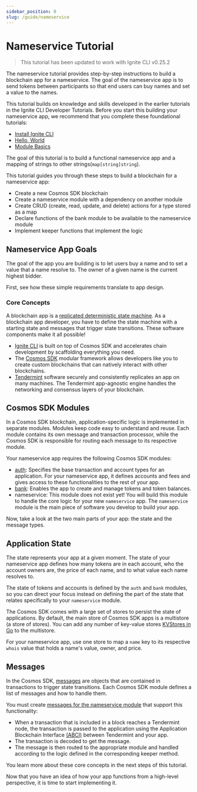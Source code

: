 ```yaml
---
sidebar_position: 0
slug: /guide/nameservice
---
```


# Nameservice Tutorial

> This tutorial has been updated to work with Ignite CLI v0.25.2

The nameservice tutorial provides step-by-step instructions to build a
blockchain app for a nameservice. The goal of the nameservice app is to send
tokens between participants so that end users can buy names and set a value to
the names.

This tutorial builds on knowledge and skills developed in the earlier tutorials
in the Ignite CLI Developer Tutorials. Before you start this building your
nameservice app, we recommend that you complete these foundational tutorials:

- [Install Ignite CLI](../01-install.md)
- [Hello, World](../03-hello.md)
- [Module Basics](../04-blog/00-build-blog.md)

The goal of this tutorial is to build a functional nameservice app and a mapping
of strings to other strings(`map[string]string`).

This tutorial guides you through these steps to build a blockchain for a
nameservice app:

- Create a new Cosmos SDK blockchain
- Create a nameservice module with a dependency on another module
- Create CRUD (create, read, update, and delete) actions for a type stored as a
  map
- Declare functions of the bank module to be available to the nameservice module
- Implement keeper functions that implement the logic

## Nameservice App Goals

The goal of the app you are building is to let users buy a name and to set a
value that a name resolve to. The owner of a given name is the current highest
bidder.

First, see how these simple requirements translate to app design.

### Core Concepts

A blockchain app is a [replicated deterministic state
machine](https://en.wikipedia.org/wiki/State_machine_replication). As a
blockchain app developer, you have to define the state machine with a starting
state and messages that trigger state transitions. These software components
make it all possible!

- [Ignite CLI](https://docs.ignite.com/) is built on top of Cosmos SDK and
  accelerates chain development by scaffolding everything you need.
- The [Cosmos SDK](https://github.com/cosmos/cosmos-sdk/) modular framework
  allows developers like you to create custom blockchains that can natively
  interact with other blockchains.
- [Tendermint](https://docs.tendermint.com/main/introduction/what-is-tendermint.html)
  software securely and consistently replicates an app on many machines. The
  Tendermint app-agnostic engine handles the networking and consensus layers of
  your blockchain.

## Cosmos SDK Modules

In a Cosmos SDK blockchain, application-specific logic is implemented in
separate modules. Modules keep code easy to understand and reuse. Each module
contains its own message and transaction processor, while the Cosmos SDK is
responsible for routing each message to its respective module.

Your nameservice app requires the following Cosmos SDK modules:

- [auth](https://docs.cosmos.network/main/modules/auth/): Specifies the base
  transaction and account types for an application. For your nameservice app, it
  defines accounts and fees and gives access to these functionalities to the
  rest of your app.
- [bank](https://docs.cosmos.network/main/modules/bank/): Enables the app to
  create and manage tokens and token balances.
- nameservice: This module does not exist yet! You will build this module to
  handle the core logic for your new `nameservice` app. The `nameservice` module
  is the main piece of software you develop to build your app.

Now, take a look at the two main parts of your app: the state and the message
types.

## Application State

The state represents your app at a given moment. The state of your nameservice
app defines how many tokens are in each account, who the account owners are, the
price of each name, and to what value each name resolves to.

The state of tokens and accounts is defined by the `auth` and `bank` modules, so
you can direct your focus instead on defining the part of the state that relates
specifically to your `nameservice` module.

The Cosmos SDK comes with a large set of stores to persist the state of
applications. By default, the main store of Cosmos SDK apps is a multistore (a
store of stores). You can add any number of key-value stores [KVStores in
Go](https://pkg.go.dev/github.com/cosmos/cosmos-sdk/types#KVStore) to the
multistore.

For your nameservice app, use one store to map a `name` key to its respective
`whois` value that holds a name's value, owner, and price.

## Messages

In the Cosmos SDK,
[messages](https://docs.cosmos.network/main/building-modules/messages-and-queries.html#messages)
are objects that are contained in transactions to trigger state transitions.
Each Cosmos SDK module defines a list of messages and how to handle them.

You must create [messages for the nameservice module](./02-messages.md) that
support this functionality:

- When a transaction that is included in a block reaches a Tendermint node, the
  transaction is passed to the application using the Application Blockchain
  Interface
  [(ABCI)](https://docs.cosmos.network/main/intro/sdk-app-architecture.html#abci)
  between Tendermint and your app.
- The transaction is decoded to get the message.
- The message is then routed to the appropriate module and handled according to
  the logic defined in the corresponding keeper method.

You learn more about these core concepts in the next steps of this tutorial.

Now that you have an idea of how your app functions from a high-level
perspective, it is time to start implementing it.
